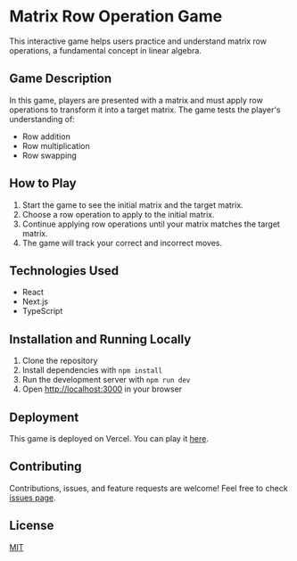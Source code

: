 # Matrix Row Operation Game

This interactive game helps users practice and understand matrix row operations, a fundamental concept in linear algebra.

## Game Description

In this game, players are presented with a matrix and must apply row operations to transform it into a target matrix. The game tests the player's understanding of:

- Row addition
- Row multiplication
- Row swapping

## How to Play

1. Start the game to see the initial matrix and the target matrix.
2. Choose a row operation to apply to the initial matrix.
3. Continue applying row operations until your matrix matches the target matrix.
4. The game will track your correct and incorrect moves.

## Technologies Used

- React
- Next.js
- TypeScript

## Installation and Running Locally

1. Clone the repository
2. Install dependencies with `npm install`
3. Run the development server with `npm run dev`
4. Open [http://localhost:3000](http://localhost:3000) in your browser

## Deployment

This game is deployed on Vercel. You can play it [here](your-vercel-url).

## Contributing

Contributions, issues, and feature requests are welcome! Feel free to check [issues page](your-github-issues-url).

## License

[MIT](https://choosealicense.com/licenses/mit/)
